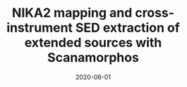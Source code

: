 ---
title: "NIKA2 mapping and cross-instrument SED extraction of extended sources with Scanamorphos"
collection: "publications"
category: "co_procs"
permalink: /publications/2020EPJWC22800024R
link: https://ui.adsabs.harvard.edu/abs/2020EPJWC.22800024R/abstract
date: 2020-06-01
venue: "mm Universe @ NIKA2 - Observing the mm Universe with the NIKA2 Camera"
citation: "Ajeddig, H., Adam, R., Ade, P., et al. (2020), mm Universe @ NIKA2 - Observing the mm Universe with the NIKA2 Camera, 228, 00002."
---